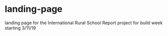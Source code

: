 # landing-page
landing page for the International Rural School Report project for build week starting 3/11/19
